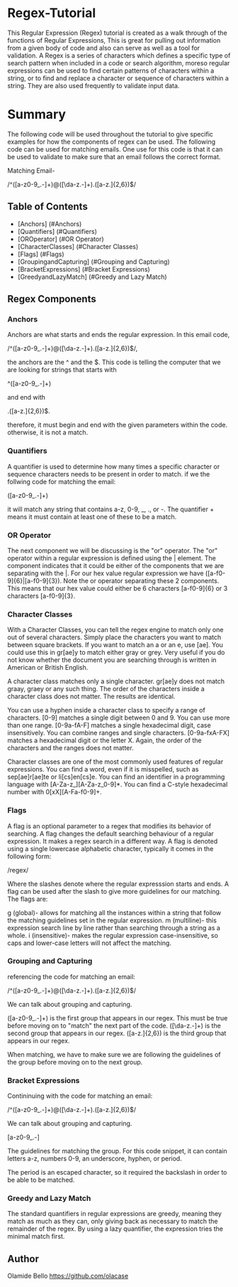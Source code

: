 # Regex-Tutorial
This Regular Expression (Regex) tutorial is created as a walk through of the functions of Regular Expressions, This is great for pulling out information from a given body of code and also can serve as well as a tool for validation. A Regex is a series of characters which defines a specific type of search pattern when included in a code or search algorithm, moreso regular expressions can be used to find certain patterns of characters within a string, or to find and replace a character or sequence of characters within a string. They are also used frequently to validate input data.

# Summary
The following code will be used throughout the tutorial to give specific examples for how the components of regex can be used. The following code can be used for matching emails. One use for this code is that it can be used to validate to make sure that an email follows the correct format.

Matching Email-

/^([a-z0-9_\.-]+)@([\da-z\.-]+)\.([a-z\.]{2,6})$/

## Table of Contents
* [Anchors] (#Anchors)
* [Quantifiers] (#Quantifiers)
* [OROperator] (#OR Operator)
* [CharacterClasses] (#Character Classes)
* [Flags] (#Flags)
* [GroupingandCapturing] (#Grouping and Capturing)
* [BracketExpressions] (#Bracket Expressions)
* [GreedyandLazyMatch] (#Greedy and Lazy Match)


## Regex Components

### Anchors
Anchors are what starts and ends the regular expression. 
In this email code,

/^([a-z0-9_\.-]+)@([\da-z\.-]+)\.([a-z\.]{2,6})$/,

the anchors are the ^ and the $. This code is telling the computer that we are looking for strings that starts with

^([a-z0-9_\.-]+)

and end with

.([a-z\.]{2,6})$.

therefore, it must begin and end with the given parameters within the code. otherwise, it is not a match.

### Quantifiers
A quantifier is used to determine how many times a specific character or sequence characters needs to be present in order to match.
if we the follwing code for matching the email:

([a-z0-9_\.-]+)

it will match any string that contains a-z, 0-9, _, ., or -. The quantifier + means it must contain at least one of these to be a match.

### OR Operator
The next component we will be discussing is the "or" operator. The "or" operator within a regular expression is defined using the | element. The component indicates that it could be either of the components that we are separating with the |. For our hex value regular expression we have 
([a-f0-9]{6}|[a-f0-9]{3}). Note the or operator separating these 2 components. 
This means that our hex value could either be 6 characters [a-f0-9]{6} or 3 characters [a-f0-9]{3}.


### Character Classes
With a Character Classes, you can tell the regex engine to match only one out of several characters. Simply place the characters you want to match between square brackets. If you want to match an a or an e, use [ae]. You could use this in gr[ae]y to match either gray or grey. Very useful if you do not know whether the document you are searching through is written in American or British English.

A character class matches only a single character. gr[ae]y does not match graay, graey or any such thing. The order of the characters inside a character class does not matter. The results are identical.

You can use a hyphen inside a character class to specify a range of characters. [0-9] matches a single digit between 0 and 9. You can use more than one range. [0-9a-fA-F] matches a single hexadecimal digit, case insensitively. You can combine ranges and single characters. [0-9a-fxA-FX] matches a hexadecimal digit or the letter X. Again, the order of the characters and the ranges does not matter.

Character classes are one of the most commonly used features of regular expressions. You can find a word, even if it is misspelled, such as sep[ae]r[ae]te or li[cs]en[cs]e. You can find an identifier in a programming language with [A-Za-z_][A-Za-z_0-9]*. You can find a C-style hexadecimal number with 0[xX][A-Fa-f0-9]+.

### Flags
A flag is an optional parameter to a regex that modifies its behavior of searching. A flag changes the default searching behaviour of a regular expression. It makes a regex search in a different way. A flag is denoted using a single lowercase alphabetic character, typically it comes in the following form:

/regex/

Where the slashes denote where the regular expresssion starts and ends. A flag can be used after the slash to give more guidelines for our matching. The flags are:

g (global)- allows for matching all the instances within a string that follow the matching guidelines set in the regular expression.
m (multiline)-  this expression search line by line rather than searching through a string as a whole.
i (insensitive)- makes the regular expression case-insensitive, so caps and lower-case letters will not affect the matching.
### Grouping and Capturing
referencing the code for matching an email:

/^([a-z0-9_\.-]+)@([\da-z\.-]+)\.([a-z\.]{2,6})$/

We can talk about grouping and capturing.

([a-z0-9_\.-]+) is the first group that appears in our regex. This must be true before moving on to "match" the next part of the code. ([\da-z\.-]+) is the second group that appears in our regex. ([a-z\.]{2,6}) is the third group that appears in our regex.

When matching, we have to make sure we are following the guidelines of the group before moving on to the next group.

### Bracket Expressions
Contininuing with the code for matching an email:

/^([a-z0-9_\.-]+)@([\da-z\.-]+)\.([a-z\.]{2,6})$/

We can talk about grouping and capturing.

[a-z0-9_\.-]

The guidelines for matching the group. For this code snippet, it can contain letters a-z, numbers 0-9, an underscore, hyphen, or period.

The period is an escaped character, so it required the backslash in order to be able to be matched.

### Greedy and Lazy Match
The standard quantifiers in regular expressions are greedy, meaning they match as much as they can, only giving back as necessary to match the remainder of the regex. By using a lazy quantifier, the expression tries the minimal match first.



## Author
Olamide Bello
https://github.com/olacase